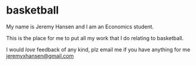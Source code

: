 # basketball

My name is Jeremy Hansen and I am an Economics student.

This is the place for me to put all my work that I do relating to basketball.

I would *love* feedback of any kind, plz email me if you have anything for me jeremyxhansen@gmail.com 
